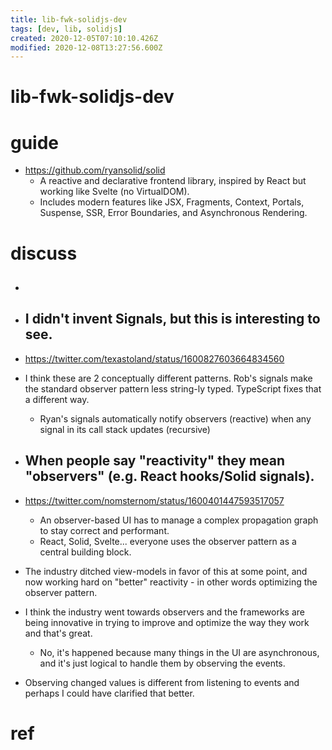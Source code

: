 ```yaml
---
title: lib-fwk-solidjs-dev
tags: [dev, lib, solidjs]
created: 2020-12-05T07:10:10.426Z
modified: 2020-12-08T13:27:56.600Z
---
```


# lib-fwk-solidjs-dev

# guide

- https://github.com/ryansolid/solid
  - A reactive and declarative frontend library, inspired by React but working like Svelte (no VirtualDOM). 
  - Includes modern features like JSX, Fragments, Context, Portals, Suspense, SSR, Error Boundaries, and Asynchronous Rendering.
# discuss
- ## 

- ## I didn't invent Signals, but this is interesting to see.
- https://twitter.com/texastoland/status/1600827603664834560
- I think these are 2 conceptually different patterns. Rob's signals make the standard observer pattern less string-ly typed. TypeScript fixes that a different way. 
  - Ryan's signals automatically notify observers (reactive) when any signal in its call stack updates (recursive)

- ## When people say "reactivity"  they mean "observers" (e.g. React hooks/Solid signals).
- https://twitter.com/nomsternom/status/1600401447593517057
  - An observer-based UI has to manage a complex propagation graph to stay correct and performant.
  - React, Solid, Svelte... everyone uses the observer pattern as a central building block.
- The industry ditched view-models in favor of this at some point, and now working hard on "better" reactivity - in other words optimizing the observer pattern.
- I think the industry went towards observers and the frameworks are being innovative in trying to improve and optimize the way they work and that's great.
  - No, it's happened because many things in the UI are asynchronous, and it's just logical to handle them by observing the events.
- Observing changed values is different from listening to events and perhaps I could have clarified that better.

# ref

